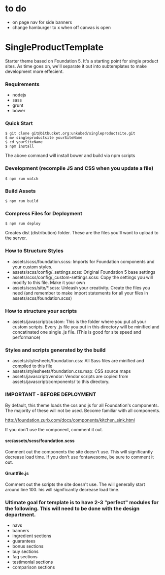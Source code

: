 # to do
- on page nav for side banners
- change hamburger to x when off canvas is open

# SingleProductTemplate

Starter theme based on Foundation 5. It's a starting point for single product sites. As time goes on, we'll separate it out into subtemplates to make development more effecient.

### Requirements
- nodejs
- sass
- grunt
- bower

### Quick Start
```
$ git clone git@bitbucket.org:unkubed/singleproductsite.git
$ mv singleproductsite yourSiteName
$ cd yourSiteName
$ npm install
```

The above command will install bower and build via npm scripts

### Development (recompile JS and CSS when you update a file)
```
$ npm run watch
```

### Build Assets
```
$ npm run build
```
### Compress Files for Deployment
```
$ npm run deploy
```

Creates dist (distribution) folder. These are the files you'll want to upload to the server.

### How to Structure Styles
- assets/scss/foundation.scss: Imports for Foundation components and your custom styles.
- assets/scss/config/_settings.scss: Original Foundation 5 base settings
- assets/scss/config/_custom-settings.scss: Copy the settings you will modify to this file. Make it your own
- assets/scss/site/*.scss: Unleash your creativity. Create the files you need (and remember to make import statements for all your files in assets/scss/foundation.scss)

### How to structure your scripts
- assets/javascript/custom: This is the folder where you put all your custom scripts. Every .js file you put in this directory will be minified and concatinated one single .js file. (This is good for site speed and performance)

### Styles and scripts generated by the build
- assets/stylesheets/foundation.css: All Sass files are minified and compiled to this file
- assets/stylesheets/foundation.css.map: CSS source maps
- assets/javascript/vendor: Vendor scripts are copied from assets/javascript/components/ to this directory.

### IMPORTANT - BEFORE DEPLOYMENT
By default, this theme loads the css and js for all Foundation's components. The majority of these will not be used. Become familiar with all components.

http://foundation.zurb.com/docs/components/kitchen_sink.html

If you don't use the component, comment it out.

#### src/assets/scss/foundation.scss
Comment out the components the site doesn't use. This will significantly decrease load time. If you don't use fontawesome, be sure to comment it out.

#### Gruntfile.js

Comment out the scripts the site doesn't use. The will generally start around line 100.  his will significantly decrease load time.

### Ultimate goal for template is to have 2-3 "perfect" modules for the following. This will need to be done with the design department.
- navs
- banners
- ingredient sections
- guarantees
- bonus sections
- buy sections
- faq sections
- testimonial sections
- comparison sections
